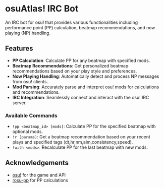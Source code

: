 # osuAtlas! IRC Bot

An IRC bot for osu! that provides various functionalities including performance point (PP) calculation, beatmap recommendations, and now playing (NP) handling.

## Features

- **PP Calculation**: Calculate PP for any beatmap with specified mods.
- **Beatmap Recommendations**: Get personalized beatmap recommendations based on your play style and preferences.
- **Now Playing Handling**: Automatically detect and process NP messages from osu! clients.
- **Mod Parsing**: Accurately parse and interpret osu! mods for calculations and recommendations.
- **IRC Integration**: Seamlessly connect and interact with the osu! IRC server.

### Available Commands

- `!pp <beatmap_id> [mods]`: Calculate PP for the specified beatmap with optional mods.
- `!r [params]`: Get a beatmap recommendation based on your recent plays and specified tags (dt,hr,nm,aim,consistency,speed).
- `!with <mods>`: Recalculate PP for the last beatmap with new mods.

## Acknowledgements

- [osu!](https://osu.ppy.sh/) for the game and API
- [rosu-pp](https://github.com/MaxOhn/rosu-pp) for PP calculations
